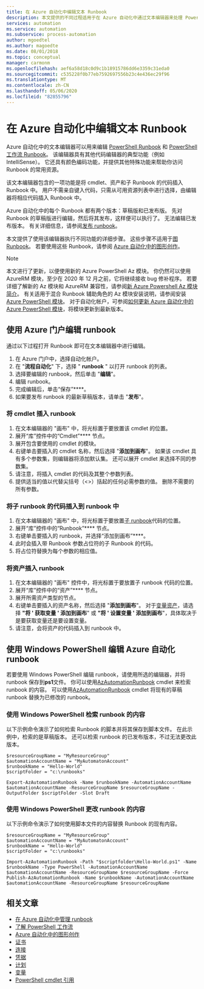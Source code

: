 ```yaml
---
title: 在 Azure 自动化中编辑文本 Runbook
description: 本文提供的不同过程适用于在 Azure 自动化中通过文本编辑器来处理 PowerShell Runbook 和 PowerShell 工作流 Runbook。
services: automation
ms.service: automation
ms.subservice: process-automation
author: mgoedtel
ms.author: magoedte
ms.date: 08/01/2018
ms.topic: conceptual
manager: carmonm
ms.openlocfilehash: aef6a58d18c0d9c1b18915786dd6e3359c31eda0
ms.sourcegitcommit: c535228f0b77eb7592697556b23c4e436ec29f96
ms.translationtype: MT
ms.contentlocale: zh-CN
ms.lasthandoff: 05/06/2020
ms.locfileid: "82855796"
---
```

# <a name="editing-textual-runbooks-in-azure-automation"></a>在 Azure 自动化中编辑文本 Runbook

Azure 自动化中的文本编辑器可以用来编辑 [PowerShell Runbook](automation-runbook-types.md#powershell-runbooks) 和 [PowerShell 工作流 Runbook](automation-runbook-types.md#powershell-workflow-runbooks)。 该编辑器具有其他代码编辑器的典型功能（例如 IntelliSense）。 它还具有颜色编码功能，并提供其他特殊功能来帮助你访问 Runbook 的常用资源。 

该文本编辑器包含的一项功能是将 cmdlet、资产和子 Runbook 的代码插入 Runbook 中。 用户不需亲自键入代码，只需从可用资源列表中进行选择，由编辑器将相应代码插入 Runbook 中。

Azure 自动化中的每个 Runbook 都有两个版本：草稿版和已发布版。 先对 Runbook 的草稿版进行编辑，然后将其发布，这样便可以执行了。 无法编辑已发布版本。 有关详细信息，请参阅[发布 runbook](manage-runbooks.md#publish-a-runbook)。

本文提供了使用该编辑器执行不同功能的详细步骤。 这些步骤不适用于[图 Runbook](automation-runbook-types.md#graphical-runbooks)。 若要使用这些 Runbook，请参阅 [Azure 自动化中的图形创作](automation-graphical-authoring-intro.md)。

>[!NOTE]
>本文进行了更新，以便使用新的 Azure PowerShell Az 模块。 你仍然可以使用 AzureRM 模块，至少在 2020 年 12 月之前，它将继续接收 bug 修补程序。 若要详细了解新的 Az 模块和 AzureRM 兼容性，请参阅[新 Azure Powershell Az 模块简介](https://docs.microsoft.com/powershell/azure/new-azureps-module-az?view=azps-3.5.0)。 有关适用于混合 Runbook 辅助角色的 Az 模块安装说明，请参阅安装 [Azure PowerShell 模块](https://docs.microsoft.com/powershell/azure/install-az-ps?view=azps-3.5.0)。 对于自动化帐户，可参阅[如何更新 Azure 自动化中的 Azure PowerShell 模块](automation-update-azure-modules.md)，将模块更新到最新版本。

## <a name="editing-a-runbook-with-the-azure-portal"></a>使用 Azure 门户编辑 runbook

通过以下过程打开 Runbook 即可在文本编辑器中进行编辑。

1. 在 Azure 门户中，选择自动化帐户。
2. 在 "**流程自动化**" 下，选择 " **runbook** " 以打开 runbook 的列表。
3. 选择要编辑的 runbook，然后单击 "**编辑**"。
4. 编辑 runbook。
5. 完成编辑后，单击“保存”****。
6. 如果要发布 runbook 的最新草稿版本，请单击 "**发布**"。

### <a name="insert-a-cmdlet-into-a-runbook"></a>将 cmdlet 插入 runbook

1. 在文本编辑器的 "画布" 中，将光标置于要放置该 cmdlet 的位置。
2. 展开“库”控件中的“Cmdlet”**** 节点。
3. 展开包含要使用的 cmdlet 的模块。
4. 右键单击要插入的 cmdlet 名称，然后选择 "**添加到画布**"。 如果该 cmdlet 具有多个参数集，则编辑器将添加默认集。 还可以展开 cmdlet 来选择不同的参数集。
5. 请注意，将插入 cmdlet 的代码及其整个参数列表。
6. 提供适当的值以代替尖括号（<>）括起的任何必需参数的值。 删除不需要的所有参数。

### <a name="insert-code-for-a-child-runbook-into-a-runbook"></a>将子 runbook 的代码插入到 runbook 中

1. 在文本编辑器的 "画布" 中，将光标置于要放置[子 runbook](automation-child-runbooks.md)代码的位置。
2. 展开“库”控件中的“Runbook”**** 节点。
3. 右键单击要插入的 runbook，并选择“添加到画布”****。
4. 此时会插入带 Runbook 参数占位符的子 Runbook 的代码。
5. 将占位符替换为每个参数的相应值。

### <a name="insert-an-asset-into-a-runbook"></a>将资产插入 runbook

1. 在文本编辑器的 "画布" 控件中，将光标置于要放置子 runbook 代码的位置。
2. 展开“库”控件中的“资产”**** 节点。
3. 展开所需资产类型的节点。
4. 右键单击要插入的资产名称，然后选择 "**添加到画布**"。 对于[变量资产](automation-variables.md)，请选择 **"将 ' 获取变量 ' 添加到画布**" 或 **"将 ' 设置变量 ' 添加到画布**"，具体取决于是要获取变量还是要设置变量。
5. 请注意，会将资产的代码插入到 runbook 中。

## <a name="editing-an-azure-automation-runbook-using-windows-powershell"></a>使用 Windows PowerShell 编辑 Azure 自动化 runbook

若要使用 Windows PowerShell 编辑 runbook，请使用所选的编辑器，并将 runbook 保存到**ps1**文件。 你可以使用[AzAutomationRunbook](/powershell/module/Az.Automation/Export-AzAutomationRunbook) cmdlet 来检索 runbook 的内容。 可以使用[AzAutomationRunbook](/powershell/module/Az.Automation/import-azautomationrunbook) cmdlet 将现有的草稿 runbook 替换为已修改的 runbook。

### <a name="retrieve-the-contents-of-a-runbook-using-windows-powershell"></a>使用 Windows PowerShell 检索 runbook 的内容

以下示例命令演示了如何检索 Runbook 的脚本并将其保存到脚本文件。 在此示例中，检索的是草稿版本。 还可以检索 runbook 的已发布版本，不过无法更改此版本。

```powershell-interactive
$resourceGroupName = "MyResourceGroup"
$automationAccountName = "MyAutomatonAccount"
$runbookName = "Hello-World"
$scriptFolder = "c:\runbooks"

Export-AzAutomationRunbook -Name $runbookName -AutomationAccountName $automationAccountName -ResourceGroupName $resourceGroupName -OutputFolder $scriptFolder -Slot Draft
```

### <a name="change-the-contents-of-a-runbook-using-windows-powershell"></a>使用 Windows PowerShell 更改 runbook 的内容

以下示例命令演示了如何使用脚本文件的内容替换 Runbook 的现有内容。 

```powershell-interactive
$resourceGroupName = "MyResourceGroup"
$automationAccountName = "MyAutomatonAccount"
$runbookName = "Hello-World"
$scriptFolder = "c:\runbooks"

Import-AzAutomationRunbook -Path "$scriptfolder\Hello-World.ps1" -Name $runbookName -Type PowerShell -AutomationAccountName $automationAccountName -ResourceGroupName $resourceGroupName -Force
Publish-AzAutomationRunbook -Name $runbookName -AutomationAccountName $automationAccountName -ResourceGroupName $resourceGroupName
```

## <a name="related-articles"></a>相关文章

* [在 Azure 自动化中管理 runbook](manage-runbooks.md)
* [了解 PowerShell 工作流](automation-powershell-workflow.md)
* [Azure 自动化中的图形创作](automation-graphical-authoring-intro.md)
* [证书](automation-certificates.md)
* [连接](automation-connections.md)
* [凭据](automation-credentials.md)
* [计划](automation-schedules.md)
* [变量](automation-variables.md)
* [PowerShell cmdlet 引用](https://docs.microsoft.com/powershell/module/az.automation/?view=azps-3.7.0#automation)
